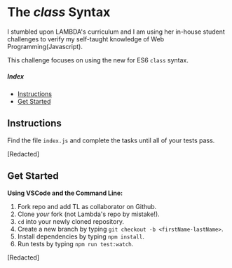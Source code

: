 # The _class_ Syntax
I stumbled upon LAMBDA's curriculum and I am using her in-house student challenges to verify my self-taught knowledge of Web Programming(Javascript).

This challenge focuses on using the new for ES6 `class` syntax.

##### Index

* [Instructions](#instructions)
* [Get Started](#get-started)


## Instructions

Find the file `index.js` and complete the tasks until all of your tests pass.

[Redacted]

## Get Started

<summary><strong>Using VSCode and the Command Line:</strong></summary>

1. Fork repo and add TL as collaborator on Github.
1. Clone _your_ fork (not Lambda's repo by mistake!).
1. `cd` into your newly cloned repository.
1. Create a new branch by typing `git checkout -b <firstName-lastName>`.
1. Install dependencies by typing `npm install`.
1. Run tests by typing `npm run test:watch`.

[Redacted]
